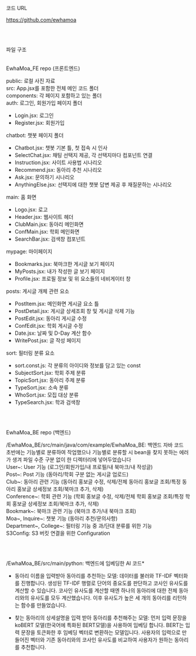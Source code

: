 코드 URL</br>

https://github.com/ewhamoa

</br>
</br>


파일 구조 </br> </br>

EwhaMoa_FE repo (프론트엔드) </br> 

public: 로컬 사진 자료 </br>
src: App.jsx를 포함한 전체 메인 코드 폴더 </br>
components: 각 페이지 포함하고 있는 폴더</br>
auth: 로그인, 회원가입 페이지 폴더
- Login.jsx: 로그인
- Register.jsx: 회원가입

chatbot: 챗봇 페이지 폴더
- Chatbot.jsx: 챗봇 기본 틀, 첫 접속 시 인사
- SelectChat.jsx: 채팅 선택지 제공, 각 선택지마다 컴포넌트 연결
- Instruction.jsx: 사이트 사용법 시나리오
- Recommend.jsx: 동아리 추천 시나리오
- Ask.jsx: 문의하기 시나리오
- AnythingElse.jsx: 선택지에 대한 챗봇 답변 제공 후 재질문하는 시나리오

main: 홈 화면
- Logo.jsx: 로고
- Header.jsx: 웹사이트 헤더
- ClubMain.jsx: 동아리 메인화면
- ConfMain.jsx: 학회 메인화면
- SearchBar.jsx: 검색창 컴포넌트

mypage: 마이페이지
- Bookmarks.jsx: 북마크한 게시글 보기 페이지
- MyPosts.jsx: 내가 작성한 글 보기 페이지
- Profile.jsx: 프로필 정보 및 위 요소들의 네비게이터 창

posts: 게시글 개체 관련 요소
- PostItem.jsx: 메인화면 게시글 요소 틀
- PostDetail.jsx: 게시글 상세조회 창 및 게시글 삭제 기능
- PostEdit.jsx: 동아리 게시글 수정
- ConfEdit.jsx: 학회 게시글 수정
- Date.jsx: 날짜 및 D-Day 계산 함수
- WritePost.jsx: 글 작성 페이지

sort: 필터링 분류 요소
- sort.const.js: 각 분류의 아이디와 정보를 담고 있는 const
- SubjectSort.jsx: 학회 주제 분류
- TopicSort.jsx: 동아리 주제 분류
- TypeSort.jsx: 소속 분류
- WhoSort.jsx: 모집 대상 분류
- TypeSearch.jsx: 학과 검색창


</br>
</br>

EwhaMoa_BE repo (백엔드) </br>

/EwhaMoa_BE/src/main/java/com/example/EwhaMoa_BE: 백엔드 자바 코드 </br>
초반에는 기능별로 분류하여 작업했으나 기능별로 분류할 시 bean을 찾지 못하는 에러가 생겨 파일 수준 구분 없이 한 디렉터리에 넣어두었습니다 </br>
User~: User 기능 (로그인/회원가입/내 프로필/내 북마크/내 작성글) </br>
Post~: Post 기능 (동아리/학회 구분 없는 게시글 업로드) </br>
Club~: 동아리 관련 기능 (동아리 홍보글 수정, 삭제/전체 동아리 홍보글 조회/특정 동아리 홍보글 상세정보 조회/북마크 추가, 삭제) </br>
Conference~: 학회 관련 기능 (학회 홍보글 수정, 삭제/전체 학회 홍보글 조회/특정 학회 홍보글 상세정보 조회/북마크 추가, 삭제) </br>
Bookmark~: 북마크 관련 기능 (북마크 추가/내 북마크 조회) </br>
Moa~, Inquire~: 챗봇 기능 (동아리 추천/문의사항) </br>
Department~, College~: 필터링 기능 중 과/단대 분류를 위한 기능 </br>
S3Config: S3 버킷 연결을 위한 Configuration </br>

</br>
</br>

/EwhaMoa_BE/src/main/python: 백엔드에 임베딩한 AI 코드* </br>

- 동아리 이름을 입력받아 동아리를 추천하는 모델:
데이터를 불러와 TF-IDF 벡터화를 진행합니다. 생성된 TF-IDF 행렬로 단어의 중요도를 판단하고 코사인 유사도를 계산할 수 있습니다. 코사인 유사도를 계산할 때엔 하나의 동아리에 대한 전체 동아리와의 유사도를 모두 계산했습니다. 이후 유사도가 높은 세 개의 동아리를 리턴하는 함수를 만들었습니다.

- 찾는 동아리의 상세설명을 입력 받아 동아리를 추천해주는 모델: 
먼저 입력 문장을 koBERT 모델(한국어에 특화된 BERT모델)을 사용하여 임베딩 합니다. BERT는 입력 문장을 토큰화한 후 임베딩 벡터로 변환하는 모델입니다. 사용자의 입력으로 만들어진 벡터와 기존 동아리와의 코사인 유사도를 비교하여 사용자가 원하는 동아리를 추천합니다.
